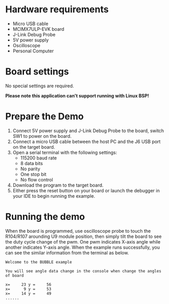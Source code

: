 Hardware requirements
=====================
- Micro USB cable
- MCIMX7ULP-EVK board
- J-Link Debug Probe
- 5V power supply
- Oscilloscope
- Personal Computer

Board settings
============
No special settings are required.

**Please note this application can't support running with Linux BSP!**

Prepare the Demo
===============
1.  Connect 5V power supply and J-Link Debug Probe to the board, switch SW1 to power on the board.
2.  Connect a micro USB cable between the host PC and the J6 USB port on the target board.
3.  Open a serial terminal with the following settings:
    - 115200 baud rate
    - 8 data bits
    - No parity
    - One stop bit
    - No flow control
4.  Download the program to the target board.
5.  Either press the reset button on your board or launch the debugger in your IDE to begin running the example.

Running the demo
================
When the board is programmed, use oscilloscope probe to touch
the R104/R107 arounding U9 module position, then simply tilt the board to see  the duty cycle change of the pwm.
One pwm indicates X-axis angle while another indicates Y-axis angle.
When the example runs successfully, you can see the similar information from the terminal as below.

~~~~~~~~~~~~
Welcome to the BUBBLE example

You will see angle data change in the console when change the angles of board

x=     23 y =     56
x=      9 y =     53
x=     14 y =     49
......
~~~~~~~~~~~~
